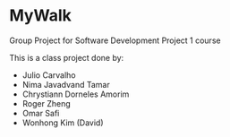 # MyWalk
Group Project for Software Development Project 1 course

This is a class project done by:
- Julio Carvalho
- Nima Javadvand Tamar
- Chrystiann Dorneles Amorim
- Roger Zheng
- Omar Safi
- Wonhong Kim (David)
